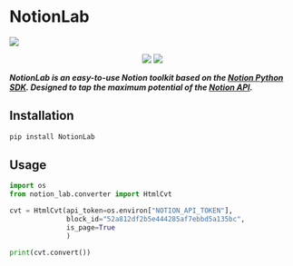 # NotionLab

![](https://i.postimg.cc/4yLS0xBN/Notion-Lab.png)

<div align="center">

![](https://img.shields.io/pypi/v/NotionLab?style=flat-square)
![](https://img.shields.io/github/v/tag/ElaBosak233/NotionLab?include_prereleases&style=flat-square)

</div>

***NotionLab is an easy-to-use Notion toolkit based on the [Notion Python SDK](https://github.com/ramnes/notion-sdk-py).
Designed to tap the maximum potential of the [Notion API](https://developers.notion.com/).***

## Installation

```bash
pip install NotionLab
```

## Usage

```python
import os
from notion_lab.converter import HtmlCvt

cvt = HtmlCvt(api_token=os.environ["NOTION_API_TOKEN"],
              block_id="52a812df2b5e444285af7ebbd5a135bc",
              is_page=True
              )

print(cvt.convert())
```